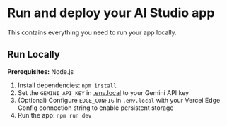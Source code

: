 # Run and deploy your AI Studio app

This contains everything you need to run your app locally.

## Run Locally

**Prerequisites:**  Node.js


1. Install dependencies:
   `npm install`
2. Set the `GEMINI_API_KEY` in [.env.local](.env.local) to your Gemini API key
3. (Optional) Configure `EDGE_CONFIG` in `.env.local` with your Vercel Edge Config connection string to enable persistent storage
4. Run the app:
   `npm run dev`
